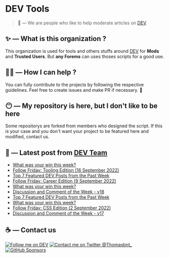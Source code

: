 # DEV Tools

> 🔧 — We are people who like to help moderate articles on [DEV](https://dev.to).

## ✨ — What is this organization ?

This organization is used for tools and others stuffs around [DEV](https://dev.to) for **Mods** and **Trusted Users**. But __any Forems__ can uses thoses scripts for a good use.


## 💪🏼 — How I can help ?

You can fully contribute to the projects by following the respective guidelines. Feel free to create issues and make PR if necessary. 🎉

## 😶 — My repository is here, but I don't like to be here

Some repositorys are forked from members who designed the script. If this is your case and you don't want your project to be featured here and modified, contact us.

## 📝 — Latest post from [DEV Team](https://dev.to/devteam)

<!-- BLOG-POST-LIST:START -->
- [What was your win this week?](https://dev.to/devteam/what-was-your-win-this-week-4jb2)
- [Follow Friday: Tooling Edition &lpar;16 September 2022&rpar;](https://dev.to/devteam/follow-friday-tooling-edition-16-september-2022-5c49)
- [Top 7 Featured DEV Posts from the Past Week](https://dev.to/devteam/top-7-featured-dev-posts-from-the-past-week-4phi)
- [Follow Friday: Career Edition &lpar;9 September 2022&rpar;](https://dev.to/devteam/follow-friday-career-edition-8-september-2022-3np5)
- [What was your win this week?](https://dev.to/devteam/what-was-your-win-this-week-d5f)
- [Discussion and Comment of the Week - v18](https://dev.to/devteam/discussion-and-comment-of-the-week-v18-66m)
- [Top 7 Featured DEV Posts from the Past Week](https://dev.to/devteam/top-7-featured-dev-posts-from-the-past-week-1dej)
- [What was your win this week?](https://dev.to/devteam/what-was-your-win-this-week-2j2i)
- [Follow Friday: CSS Edition &lpar;2 September 2022&rpar;](https://dev.to/devteam/follow-friday-css-edition-2-september-2022-4p01)
- [Discussion and Comment of the Week - v17](https://dev.to/devteam/discussion-and-comment-of-the-week-v17-i8e)
<!-- BLOG-POST-LIST:END -->


## ☕ — Contact us

[![Follow me on DEV](https://img.shields.io/badge/dev.to-%2308090A.svg?&style=for-the-badge&logo=dev.to&logoColor=white&alt=devto)](https://dev.to/thomasbnt)
[![Contact me on Twitter @Thomasbnt_](https://img.shields.io/badge/Contact%20me%20on%20Twitter-%231DA1F2.svg?&style=for-the-badge&logo=twitter&logoColor=white&alt=twitter)](https://twitter.com/messages/1142357270-1142357270?text=Hello,%20I%20contact%20you%20from%20devtotools%20&recipient_id=1142357270) [![GitHub Sponsors](https://img.shields.io/badge/Sponsor%20me-%23EA54AE.svg?&style=for-the-badge&logo=github-sponsors&logoColor=white)](https://github.com/sponsors/thomasbnt)


